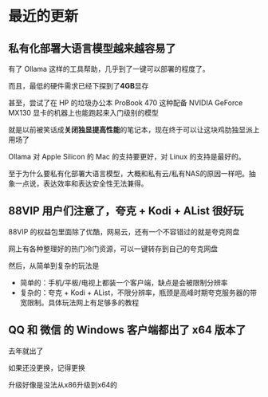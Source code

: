 # 最近的更新

## 私有化部署大语言模型越来越容易了

有了 Ollama 这样的工具帮助，几乎到了一键可以部署的程度了。

而且，最低的硬件需求已经下探到了**4GB**显存

甚至，尝试了在 HP 的垃圾办公本 ProBook 470 这种配备 NVIDIA GeForce MX130 显卡的机器上也能跑起来入门级别的模型

就是以前被笑话成**关闭独显提高性能**的笔记本，现在终于可以让这块鸡肋独显派上用场了

Ollama 对 Apple Silicon 的 Mac 的支持要更好，对 Linux 的支持是最好的。

至于为什么要私有化部署大语言模型，大概和私有云/私有NAS的原因一样吧。抽象一点说，表达效率和表达安全性无法兼得。

## 88VIP 用户们注意了，夸克 + Kodi + AList 很好玩

88VIP 的权益包里面除了优酷，网易云，还有一个不容错过的就是夸克网盘

网上有各种整理好的热门冷门资源，可以一键转存到自己的夸克网盘

然后，从简单到复杂的玩法是 

- 简单的：手机/平板/电视上都装一个客户端，缺点是会被限制分辨率
- 复杂的：夸克 + Kodi + AList，不限分辨率，瓶颈是高峰时期夸克服务器的带宽限制。具体玩法网上有足够多的教程

## QQ 和 微信 的 Windows 客户端都出了 x64 版本了

去年就出了

如果还没更换，记得更换

升级好像是没法从x86升级到x64的


